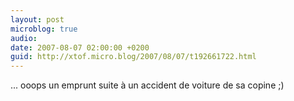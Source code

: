 ```yaml
---
layout: post
microblog: true
audio: 
date: 2007-08-07 02:00:00 +0200
guid: http://xtof.micro.blog/2007/08/07/t192661722.html
---
```

... ooops un emprunt suite à un accident de voiture de sa copine ;)
